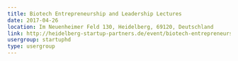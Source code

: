 ```yaml
---
title: Biotech Entrepreneurship and Leadership Lectures
date: 2017-04-26
location: Im Neuenheimer Feld 130, Heidelberg, 69120, Deutschland
link: http://heidelberg-startup-partners.de/event/biotech-entrepreneurship-and-leadership-lectures/
usergroup: startuphd
type: usergroup
---
```

